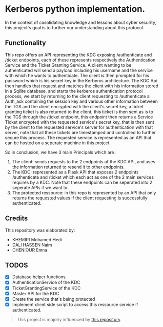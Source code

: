 # Kerberos python implementation.

In the context of cosolidating knowledge and lessons about cyber security, this project's goal is to further our understanding about this protocol.

## Functionality
This repo offers an API representing the KDC exposing /authenticate and /ticket endpoints, each of these represents respectively the Authentication Service and the Ticket Granting Service. A client wanting to be authenticated will send a payload including his username and the service with which he wants to authenticate. The client is then prompted for his password which is his secret key in the Kerberos architecture. The KDC Api then handles that request and matches the client with his information stored in a Sqllite database, and starts the kerberos authentication protocol process, we start by returning to the client requesting to /authenticate a Auth_ack containing the session key and various other information between the TGS and the client encrypted with the client's secret key, a ticket granting ticket is also returned to the client, this ticket is then sent as is to the TGS through the /ticket endpoint, this endpoint then returns a Service Ticket encrypted with the requested service's secret key, that is then sent by the client to the requested service's server for authentication with that server, note that all these tickets are timestamped and controlled to further secure this process.
The requested service is represented as an API that can be hosted on a seperate machine in this project.

So in conclusion, we have 3 main Principals which are : 
 1. The client: sends requests to the 2 endpoints of the KDC API, and uses the information returned to resend it to other endpoints.
 2. The KDC: represented as a Flask API that exposes 2 endpoints /authenticate and /ticket which each act as one of the 2 main services requires by a KDC. Note that these endpoints can be seperated into 2 seperate APIs if we want to.
 3. The protected ressource: in this repo is represented by an API that only returns the requested values if the client requesting is successfully authenticated.

## Credits 
This repository was elaborated by:
 - KHEMIRI Mohamed Hedi
 - DALI HASSEN Naim
 - CHENIOUR Emna

## TODOS

- [x] Database helper functions.
- [x] AuthenticationService of the KDC
- [x] TicketGrantingService of the KDC
- [x] Master API for the KDC
- [x] Create the service that's being protected
- [x] Implement client side script to access this ressource service if authenticated.

> This project is majorly influenced by [this repository](https://github.com/PrasannaVenkadesh/kerberos-auth-tgs-prototype).
